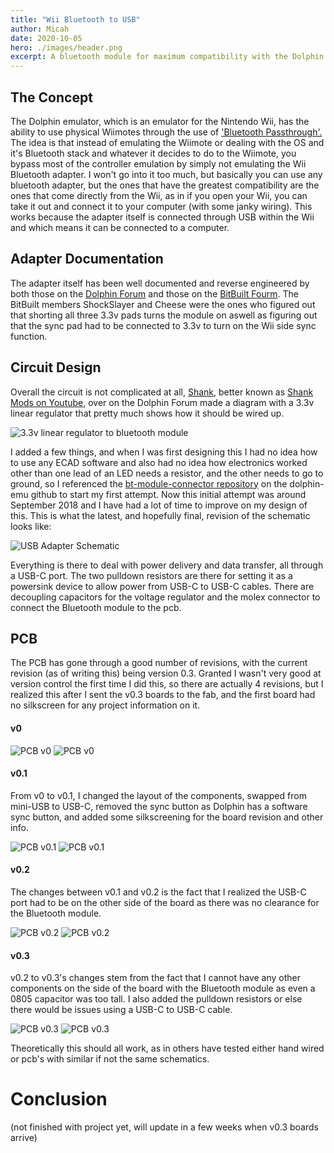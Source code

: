 ```yaml
---
title: "Wii Bluetooth to USB"
author: Micah
date: 2020-10-05
hero: ./images/header.png
excerpt: A bluetooth module for maximum compatibility with the Dolphin emulator
---
```


## The Concept
The Dolphin emulator, which is an emulator for the Nintendo Wii, has the ability to use physical Wiimotes through the use of ['Bluetooth Passthrough'.](https://dolphin-emu.org/blog/2016/10/24/bluetooth-passthrough/) The idea is that instead of emulating the Wiimote or dealing with the OS and it's Bluetooth stack and whatever it decides to do to the Wiimote, you bypass most of the controller emulation by simply not emulating the Wii Bluetooth adapter. I won't go into it too much, but basically you can use any bluetooth adapter, but the ones that have the greatest compatibility are the ones that come directly from the Wii, as in if you open your Wii, you can take it out and connect it to your computer (with some janky wiring). This works because the adapter itself is connected through USB within the Wii and which means it can be connected to a computer. 

## Adapter Documentation
The adapter itself has been well documented and reverse engineered by both those on the [Dolphin Forum](https://forums.dolphin-emu.org/Thread-how-to-wire-a-wii-s-bluetooth-module-to-a-pc-usb-port) and those on the [BitBuilt Fourm](https://bitbuilt.net/forums/index.php?threads/the-definitive-wii-trimming-guide.198/). The BitBuilt members ShockSlayer and Cheese were the ones who figured out that shorting all three 3.3v pads turns the module on aswell as figuring out that the sync pad had to be connected to 3.3v to turn on the Wii side sync function.

## Circuit Design
Overall the circuit is not complicated at all, [Shank](https://forums.dolphin-emu.org/Thread-how-to-wire-a-wii-s-bluetooth-module-to-a-pc-usb-port?page=7), better known as [Shank Mods on Youtube](https://www.youtube.com/channel/UCUCo_G9HneFK4Luncw6v-Bw), over on the Dolphin Forum made a diagram with a 3.3v linear regulator that pretty much shows how it should be wired up.
<div className="Image__Small">
  <img
    src="https://i.imgur.com/DUWsTak.png"
    title="Linear Regulator Diagram"
    alt="3.3v linear regulator to bluetooth module"
  />
</div>

I added a few things, and when I was first designing this I had no idea how to use any ECAD software and also had no idea how electronics worked other than one lead of an LED needs a resistor, and the other needs to go to ground, so I referenced the [bt-module-connector repository](https://github.com/dolphin-emu/bt-module-connector) on the dolphin-emu github to start my first attempt. Now this initial attempt was around September 2018 and I have had a lot of time to improve on my design of this. This is what the latest, and hopefully final, revision of the schematic looks like:

<div className="Image__Small">
  <img
    src="./images/schematic.png"
    title="Schematic"
    alt="USB Adapter Schematic"
  />
</div>

Everything is there to deal with power delivery and data transfer, all through a USB-C port. The two pulldown resistors are there for setting it as a powersink device to allow power from USB-C to USB-C cables. There are decoupling capacitors for the voltage regulator and the molex connector to connect the Bluetooth module to the pcb.

## PCB
The PCB has gone through a good number of revisions, with the current revision (as of writing this) being version 0.3. Granted I wasn't very good at version control the first time I did this, so there are actually 4 revisions, but I realized this after I sent the v0.3 boards to the fab, and the first board had no silkscreen for any project information on it.

#### v0
<div className="Image__Small">
  <img
    src="./images/v0.jpg"
    title="PCB v0 Front"
    alt="PCB v0"
  />
  <img
    src="./images/v0 back.jpg"
    title="PCB v0 Back"
    alt="PCB v0"
  />
</div>

#### v0.1
From v0 to v0.1, I changed the layout of the components, swapped from mini-USB to USB-C, removed the sync button as Dolphin has a software sync button, and added some silkscreening for the board revision and other info.

<div className="Image__Small">
  <img
    src="./images/v01.jpg"
    title="PCB v0.1 Front"
    alt="PCB v0.1"
  />
   <img
    src="./images/v01 back.jpg"
    title="PCB v0.1 Back"
    alt="PCB v0.1"
  />
</div>

#### v0.2
The changes between v0.1 and v0.2 is the fact that I realized the USB-C port had to be on the other side of the board as there was no clearance for the Bluetooth module.

<div className="Image__Small">
  <img
    src="./images/v02.jpg"
    title="PCB v0.2 Front"
    alt="PCB v0.2"
  />
   <img
    src="./images/v02 back.jpg"
    title="PCB v0.2 Back"
    alt="PCB v0.2"
  />
</div>

#### v0.3
v0.2 to v0.3's changes stem from the fact that I cannot have any other components on the side of the board with the Bluetooth module as even a 0805 capacitor was too tall. I also added the pulldown resistors or else there would be issues using a USB-C to USB-C cable.

<div className="Image__Small">
  <img
    src="./images/board-top.png"
    title="PCB v0.3 Front"
    alt="PCB v0.3"
  />
   <img
    src="./images/board-bottom.png"
    title="PCB v0.3 Back"
    alt="PCB v0.3"
  />
</div>

Theoretically this should all work, as in others have tested either hand wired or pcb's with similar if not the same schematics.

# Conclusion
(not finished with project yet, will update in a few weeks when v0.3 boards arrive)


